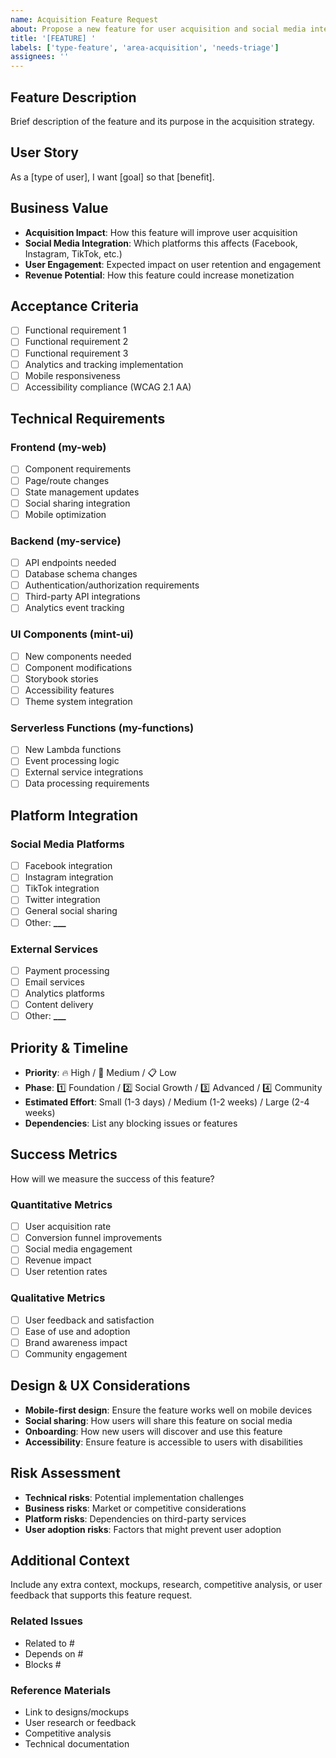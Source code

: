 ```yaml
---
name: Acquisition Feature Request
about: Propose a new feature for user acquisition and social media integration
title: '[FEATURE] '
labels: ['type-feature', 'area-acquisition', 'needs-triage']
assignees: ''
---
```


## Feature Description

Brief description of the feature and its purpose in the acquisition strategy.

## User Story

As a [type of user], I want [goal] so that [benefit].

## Business Value

- **Acquisition Impact**: How this feature will improve user acquisition
- **Social Media Integration**: Which platforms this affects (Facebook, Instagram, TikTok, etc.)
- **User Engagement**: Expected impact on user retention and engagement
- **Revenue Potential**: How this feature could increase monetization

## Acceptance Criteria

- [ ] Functional requirement 1
- [ ] Functional requirement 2
- [ ] Functional requirement 3
- [ ] Analytics and tracking implementation
- [ ] Mobile responsiveness
- [ ] Accessibility compliance (WCAG 2.1 AA)

## Technical Requirements

### Frontend (my-web)

- [ ] Component requirements
- [ ] Page/route changes
- [ ] State management updates
- [ ] Social sharing integration
- [ ] Mobile optimization

### Backend (my-service)

- [ ] API endpoints needed
- [ ] Database schema changes
- [ ] Authentication/authorization requirements
- [ ] Third-party API integrations
- [ ] Analytics event tracking

### UI Components (mint-ui)

- [ ] New components needed
- [ ] Component modifications
- [ ] Storybook stories
- [ ] Accessibility features
- [ ] Theme system integration

### Serverless Functions (my-functions)

- [ ] New Lambda functions
- [ ] Event processing logic
- [ ] External service integrations
- [ ] Data processing requirements

## Platform Integration

### Social Media Platforms

- [ ] Facebook integration
- [ ] Instagram integration
- [ ] TikTok integration
- [ ] Twitter integration
- [ ] General social sharing
- [ ] Other: ****\_\_\_****

### External Services

- [ ] Payment processing
- [ ] Email services
- [ ] Analytics platforms
- [ ] Content delivery
- [ ] Other: ****\_\_\_****

## Priority & Timeline

- **Priority**: 🔥 High / 📅 Medium / 📋 Low
- **Phase**: 1️⃣ Foundation / 2️⃣ Social Growth / 3️⃣ Advanced / 4️⃣ Community
- **Estimated Effort**: Small (1-3 days) / Medium (1-2 weeks) / Large (2-4 weeks)
- **Dependencies**: List any blocking issues or features

## Success Metrics

How will we measure the success of this feature?

### Quantitative Metrics

- [ ] User acquisition rate
- [ ] Conversion funnel improvements
- [ ] Social media engagement
- [ ] Revenue impact
- [ ] User retention rates

### Qualitative Metrics

- [ ] User feedback and satisfaction
- [ ] Ease of use and adoption
- [ ] Brand awareness impact
- [ ] Community engagement

## Design & UX Considerations

- **Mobile-first design**: Ensure the feature works well on mobile devices
- **Social sharing**: How users will share this feature on social media
- **Onboarding**: How new users will discover and use this feature
- **Accessibility**: Ensure feature is accessible to users with disabilities

## Risk Assessment

- **Technical risks**: Potential implementation challenges
- **Business risks**: Market or competitive considerations
- **Platform risks**: Dependencies on third-party services
- **User adoption risks**: Factors that might prevent user adoption

## Additional Context

Include any extra context, mockups, research, competitive analysis, or user feedback that supports this feature request.

### Related Issues

- Related to #
- Depends on #
- Blocks #

### Reference Materials

- Link to designs/mockups
- User research or feedback
- Competitive analysis
- Technical documentation
